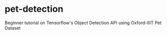# pet-detection
Beginner tutorial on Tensorflow's Object Detection API using Oxford-IIIT Pet Dataset
